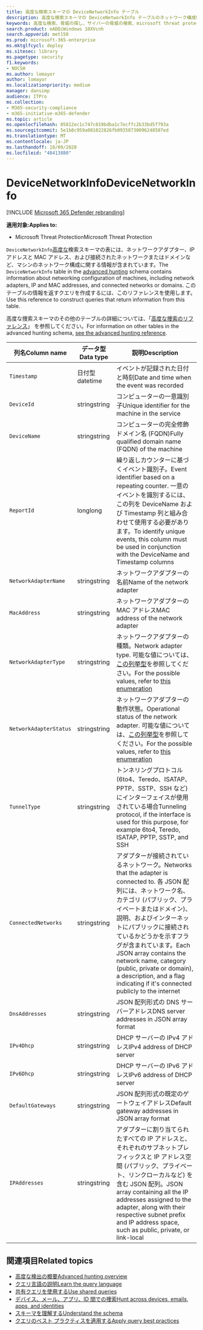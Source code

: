 ```yaml
---
title: 高度な検索スキーマの DeviceNetworkInfo テーブル
description: 高度な検索スキーマの DeviceNetworkInfo テーブルのネットワーク構成情報について説明します。
keywords: 高度な検索、脅威の探し、サイバーの脅威の検索、microsoft threat protection、microsoft 365、mtp、m365、search、query、テレメトリ、スキーマ参照、kusto、table、column、data type、description、machinenetworkinfo、DeviceNetworkInfo、device、machine、mac、ip、adapter、dns、dhcp、gateway、tunnel
search.product: eADQiWindows 10XVcnh
search.appverid: met150
ms.prod: microsoft-365-enterprise
ms.mktglfcycl: deploy
ms.sitesec: library
ms.pagetype: security
f1.keywords:
- NOCSH
ms.author: lomayor
author: lomayor
ms.localizationpriority: medium
manager: dansimp
audience: ITPro
ms.collection:
- M365-security-compliance
- m365-initiative-m365-defender
ms.topic: article
ms.openlocfilehash: 05812ec1c747c019bdba1c7ecffc2b33bd5f793a
ms.sourcegitcommit: 5e1b8c959a081022826fb09358730096248507ed
ms.translationtype: MT
ms.contentlocale: ja-JP
ms.lasthandoff: 10/09/2020
ms.locfileid: "48413880"
---
```

# <a name="devicenetworkinfo"></a><span data-ttu-id="843f8-104">DeviceNetworkInfo</span><span class="sxs-lookup"><span data-stu-id="843f8-104">DeviceNetworkInfo</span></span>

[!INCLUDE [Microsoft 365 Defender rebranding](../includes/microsoft-defender.md)]


<span data-ttu-id="843f8-105">**適用対象:**</span><span class="sxs-lookup"><span data-stu-id="843f8-105">**Applies to:**</span></span>
- <span data-ttu-id="843f8-106">Microsoft Threat Protection</span><span class="sxs-lookup"><span data-stu-id="843f8-106">Microsoft Threat Protection</span></span>



<span data-ttu-id="843f8-107">`DeviceNetworkInfo`[高度な](advanced-hunting-overview.md)検索スキーマの表には、ネットワークアダプター、IP アドレスと MAC アドレス、および接続されたネットワークまたはドメインなど、マシンのネットワーク構成に関する情報が含まれています。</span><span class="sxs-lookup"><span data-stu-id="843f8-107">The `DeviceNetworkInfo` table in the [advanced hunting](advanced-hunting-overview.md) schema contains information about networking configuration of machines, including network adapters, IP and MAC addresses, and connected networks or domains.</span></span> <span data-ttu-id="843f8-108">このテーブルの情報を返すクエリを作成するには、このリファレンスを使用します。</span><span class="sxs-lookup"><span data-stu-id="843f8-108">Use this reference to construct queries that return information from this table.</span></span>

<span data-ttu-id="843f8-109">高度な捜索スキーマのその他のテーブルの詳細については、「[高度な捜索のリファレンス](advanced-hunting-schema-tables.md)」 を参照してください。</span><span class="sxs-lookup"><span data-stu-id="843f8-109">For information on other tables in the advanced hunting schema, [see the advanced hunting reference](advanced-hunting-schema-tables.md).</span></span>

| <span data-ttu-id="843f8-110">列名</span><span class="sxs-lookup"><span data-stu-id="843f8-110">Column name</span></span> | <span data-ttu-id="843f8-111">データ型</span><span class="sxs-lookup"><span data-stu-id="843f8-111">Data type</span></span> | <span data-ttu-id="843f8-112">説明</span><span class="sxs-lookup"><span data-stu-id="843f8-112">Description</span></span> |
|-------------|-----------|-------------|
| `Timestamp` | <span data-ttu-id="843f8-113">日付型</span><span class="sxs-lookup"><span data-stu-id="843f8-113">datetime</span></span> | <span data-ttu-id="843f8-114">イベントが記録された日付と時刻</span><span class="sxs-lookup"><span data-stu-id="843f8-114">Date and time when the event was recorded</span></span> |
| `DeviceId` | <span data-ttu-id="843f8-115">string</span><span class="sxs-lookup"><span data-stu-id="843f8-115">string</span></span> | <span data-ttu-id="843f8-116">コンピューターの一意識別子</span><span class="sxs-lookup"><span data-stu-id="843f8-116">Unique identifier for the machine in the service</span></span> |
| `DeviceName` | <span data-ttu-id="843f8-117">string</span><span class="sxs-lookup"><span data-stu-id="843f8-117">string</span></span> | <span data-ttu-id="843f8-118">コンピューターの完全修飾ドメイン名 (FQDN)</span><span class="sxs-lookup"><span data-stu-id="843f8-118">Fully qualified domain name (FQDN) of the machine</span></span> |
| `ReportId` | <span data-ttu-id="843f8-119">long</span><span class="sxs-lookup"><span data-stu-id="843f8-119">long</span></span> | <span data-ttu-id="843f8-120">繰り返しカウンターに基づくイベント識別子。</span><span class="sxs-lookup"><span data-stu-id="843f8-120">Event identifier based on a repeating counter.</span></span> <span data-ttu-id="843f8-121">一意のイベントを識別するには、この列を DeviceName および Timestamp 列と組み合わせて使用する必要があります。</span><span class="sxs-lookup"><span data-stu-id="843f8-121">To identify unique events, this column must be used in conjunction with the DeviceName and Timestamp columns</span></span> |
| `NetworkAdapterName` | <span data-ttu-id="843f8-122">string</span><span class="sxs-lookup"><span data-stu-id="843f8-122">string</span></span> | <span data-ttu-id="843f8-123">ネットワークアダプターの名前</span><span class="sxs-lookup"><span data-stu-id="843f8-123">Name of the network adapter</span></span> |
| `MacAddress` | <span data-ttu-id="843f8-124">string</span><span class="sxs-lookup"><span data-stu-id="843f8-124">string</span></span> | <span data-ttu-id="843f8-125">ネットワークアダプターの MAC アドレス</span><span class="sxs-lookup"><span data-stu-id="843f8-125">MAC address of the network adapter</span></span> |
| `NetworkAdapterType` | <span data-ttu-id="843f8-126">string</span><span class="sxs-lookup"><span data-stu-id="843f8-126">string</span></span> | <span data-ttu-id="843f8-127">ネットワークアダプターの種類。</span><span class="sxs-lookup"><span data-stu-id="843f8-127">Network adapter type.</span></span> <span data-ttu-id="843f8-128">可能な値については、[この列挙型](https://docs.microsoft.com/dotnet/api/system.net.networkinformation.networkinterfacetype?view=netframework-4.7.2)を参照してください。</span><span class="sxs-lookup"><span data-stu-id="843f8-128">For the possible values, refer to [this enumeration](https://docs.microsoft.com/dotnet/api/system.net.networkinformation.networkinterfacetype?view=netframework-4.7.2)</span></span> |
| `NetworkAdapterStatus` | <span data-ttu-id="843f8-129">string</span><span class="sxs-lookup"><span data-stu-id="843f8-129">string</span></span> | <span data-ttu-id="843f8-130">ネットワークアダプターの動作状態。</span><span class="sxs-lookup"><span data-stu-id="843f8-130">Operational status of the network adapter.</span></span> <span data-ttu-id="843f8-131">可能な値については、[この列挙型](https://docs.microsoft.com/dotnet/api/system.net.networkinformation.operationalstatus?view=netframework-4.7.2)を参照してください。</span><span class="sxs-lookup"><span data-stu-id="843f8-131">For the possible values, refer to [this enumeration](https://docs.microsoft.com/dotnet/api/system.net.networkinformation.operationalstatus?view=netframework-4.7.2)</span></span> |
| `TunnelType` | <span data-ttu-id="843f8-132">string</span><span class="sxs-lookup"><span data-stu-id="843f8-132">string</span></span> | <span data-ttu-id="843f8-133">トンネリングプロトコル (6to4、Teredo、ISATAP、PPTP、SSTP、SSH など) にインターフェイスが使用されている場合</span><span class="sxs-lookup"><span data-stu-id="843f8-133">Tunneling protocol, if the interface is used for this purpose, for example 6to4, Teredo, ISATAP, PPTP, SSTP, and SSH</span></span> |
| `ConnectedNetworks` | <span data-ttu-id="843f8-134">string</span><span class="sxs-lookup"><span data-stu-id="843f8-134">string</span></span> | <span data-ttu-id="843f8-135">アダプターが接続されているネットワーク。</span><span class="sxs-lookup"><span data-stu-id="843f8-135">Networks that the adapter is connected to.</span></span> <span data-ttu-id="843f8-136">各 JSON 配列には、ネットワーク名、カテゴリ (パブリック、プライベートまたはドメイン)、説明、およびインターネットにパブリックに接続されているかどうかを示すフラグが含まれています。</span><span class="sxs-lookup"><span data-stu-id="843f8-136">Each JSON array contains the network name, category (public, private or domain), a description, and a flag indicating if it's connected publicly to the internet</span></span> |
| `DnsAddresses` | <span data-ttu-id="843f8-137">string</span><span class="sxs-lookup"><span data-stu-id="843f8-137">string</span></span> | <span data-ttu-id="843f8-138">JSON 配列形式の DNS サーバーアドレス</span><span class="sxs-lookup"><span data-stu-id="843f8-138">DNS server addresses in JSON array format</span></span> |
| `IPv4Dhcp` | <span data-ttu-id="843f8-139">string</span><span class="sxs-lookup"><span data-stu-id="843f8-139">string</span></span> | <span data-ttu-id="843f8-140">DHCP サーバーの IPv4 アドレス</span><span class="sxs-lookup"><span data-stu-id="843f8-140">IPv4 address of DHCP server</span></span> |
| `IPv6Dhcp` | <span data-ttu-id="843f8-141">string</span><span class="sxs-lookup"><span data-stu-id="843f8-141">string</span></span> | <span data-ttu-id="843f8-142">DHCP サーバーの IPv6 アドレス</span><span class="sxs-lookup"><span data-stu-id="843f8-142">IPv6 address of DHCP server</span></span> |
| `DefaultGateways` | <span data-ttu-id="843f8-143">string</span><span class="sxs-lookup"><span data-stu-id="843f8-143">string</span></span> | <span data-ttu-id="843f8-144">JSON 配列形式の既定のゲートウェイアドレス</span><span class="sxs-lookup"><span data-stu-id="843f8-144">Default gateway addresses in JSON array format</span></span> |
| `IPAddresses` | <span data-ttu-id="843f8-145">string</span><span class="sxs-lookup"><span data-stu-id="843f8-145">string</span></span> | <span data-ttu-id="843f8-146">アダプターに割り当てられたすべての IP アドレスと、それぞれのサブネットプレフィックスと IP アドレス空間 (パブリック、プライベート、リンクローカルなど) を含む JSON 配列。</span><span class="sxs-lookup"><span data-stu-id="843f8-146">JSON array containing all the IP addresses assigned to the adapter, along with their respective subnet prefix and IP address space, such as public, private, or link-local</span></span> |

## <a name="related-topics"></a><span data-ttu-id="843f8-147">関連項目</span><span class="sxs-lookup"><span data-stu-id="843f8-147">Related topics</span></span>
- [<span data-ttu-id="843f8-148">高度な検出の概要</span><span class="sxs-lookup"><span data-stu-id="843f8-148">Advanced hunting overview</span></span>](advanced-hunting-overview.md)
- [<span data-ttu-id="843f8-149">クエリ言語の説明</span><span class="sxs-lookup"><span data-stu-id="843f8-149">Learn the query language</span></span>](advanced-hunting-query-language.md)
- [<span data-ttu-id="843f8-150">共有クエリを使用する</span><span class="sxs-lookup"><span data-stu-id="843f8-150">Use shared queries</span></span>](advanced-hunting-shared-queries.md)
- [<span data-ttu-id="843f8-151">デバイス、メール、アプリ、ID 間での捜索</span><span class="sxs-lookup"><span data-stu-id="843f8-151">Hunt across devices, emails, apps, and identities</span></span>](advanced-hunting-query-emails-devices.md)
- [<span data-ttu-id="843f8-152">スキーマを理解する</span><span class="sxs-lookup"><span data-stu-id="843f8-152">Understand the schema</span></span>](advanced-hunting-schema-tables.md)
- [<span data-ttu-id="843f8-153">クエリのベスト プラクティスを適用する</span><span class="sxs-lookup"><span data-stu-id="843f8-153">Apply query best practices</span></span>](advanced-hunting-best-practices.md)
